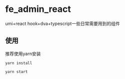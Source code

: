 # fe_admin_react
umi+react hook+dva+typescript一些日常需要用到的组件

## 使用
推荐使用yarn安装
```
yarn install

yarn start
```


